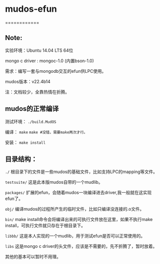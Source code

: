  # mudos-efun
============




Note:
----

实验环境：Ubuntu 14.04 LTS 64位

mongo c driver : mongoc-1.0 (内置bson-1.0)

需求：编写一套与mongodb交互的efun供LPC使用。

mudos版本：v22.4b14

注：文档较少，全靠热情在折腾。





mudos的正常编译
----

测试环境：
` ./build.MudOS `

编译：
` make `
` make #没错，需要make两次才行。 `

安装：
` make install `


目录结构：
---------

` ./ `	根目录下的文件是一些mudos的基础文件，比如支持LPC的mapping等文件。

` testsuite/ `	这是此本版mudos自带的一个mudlib。

` packages/ `	扩展的efun，会随着mudos一块编译进去driver,我一般就在这实现efun了。

` obj/ `	编译mudos的过程所产生的临时文件，比如只编译没连接的.o文件。

` bin/ `	make install命令会将编译出来的可执行文件放在这里，如果不执行make install，可执行文件就只存在于根目录下。

` libbb/ `	这是本人实现的一个mudlib，用于测试efun是否可以正常使用的。

` libs `	这是mongo c driver的头文件，应该是不需要的，先不折腾了，暂时放着。

其他的基本可以暂时不用理。








